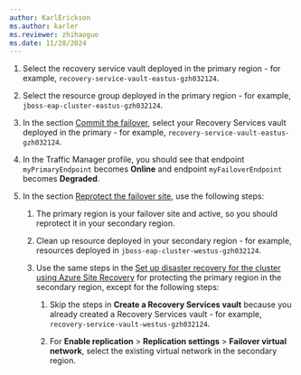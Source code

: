 ```yaml
---
author: KarlErickson
ms.author: karler
ms.reviewer: zhihaoguo
ms.date: 11/28/2024
---
```


1. Select the recovery service vault deployed in the primary region - for example, `recovery-service-vault-eastus-gzh032124`.

1. Select the resource group deployed in the primary region - for example, `jboss-eap-cluster-eastus-gzh032124`.

1. In the section [Commit the failover](#commit-the-failover), select your Recovery Services vault deployed in the primary - for example, `recovery-service-vault-eastus-gzh032124`.

1. In the Traffic Manager profile, you should see that endpoint `myPrimaryEndpoint` becomes **Online** and endpoint `myFailoverEndpoint` becomes **Degraded**.

1. In the section [Reprotect the failover site](#reprotect-the-failover-site), use the following steps:

    1. The primary region is your failover site and active, so you should reprotect it in your secondary region.

    1. Clean up resource deployed in your secondary region - for example, resources deployed in `jboss-eap-cluster-westus-gzh032124`.

    1. Use the same steps in the [Set up disaster recovery for the cluster using Azure Site Recovery](#set-up-disaster-recovery-for-the-cluster-using-azure-site-recovery) for protecting the primary region in the secondary region, except for the following steps:

        1. Skip the steps in **Create a Recovery Services vault** because you already created a Recovery Services vault - for example, `recovery-service-vault-westus-gzh032124`.

        1. For **Enable replication** > **Replication settings** > **Failover virtual network**, select the existing virtual network in the secondary region.
